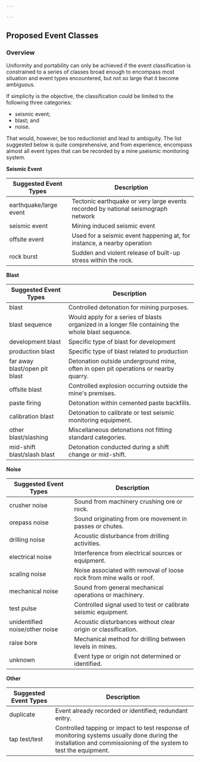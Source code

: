```yaml
---

---
```


## Proposed Event Classes
### Overview
Uniformity and portability can only be achieved if the event classification is constrained to a series of classes broad enough to encompass most situation and event types encountered, but not so large that it become ambiguous. 

If simplicity is the objective, the classification could be limited to the following three categories: 
- seismic event;
- blast; and 
- noise. 

That would, however, be too reductionist and lead to ambiguity. The list suggested below is quite comprehensive, and from experience, encompass almost all event types that can be recorded by a mine μseismic monitoring system. 

**Seismic Event**

| Suggested Event Types                 | Description                                             |
|--------------------------------------|----------------------------------------------------------|
| earthquake/large event               | Tectonic earthquake or very large events recorded by national seismograph network|
| seismic event                        | Mining induced seismic event  |
| offsite event                        | Used for a seismic event happening at, for instance, a nearby operation|
| rock burst                          | Sudden and violent release of built-up stress within the rock.| |fall of ground/rockfall              | Dislodgement and downward movement of rock or ground. |  

**Blast**

| Suggested Event Types                 | Description                                                           |
|--------------------------------------|-----------------------------------------------------------------------|
| blast                                | Controlled detonation for mining purposes.                             |
| blast sequence                       | Would apply for a series of blasts organized in a longer file containing the whole blast sequence.        |
| development blast                    | Specific type of blast for development               |
| production blast                     | Specific type of blast related to production                            |
| far away blast/open pit blast        | Detonation outside underground mine, often in open pit operations or nearby quarry.     |
| offsite blast                        | Controlled explosion occurring outside the mine's premises.            |
| paste firing                         | Detonation within cemented paste backfills.                            |
| calibration blast                    | Detonation to calibrate or test seismic monitoring equipment.          |
| other blast/slashing                 | Miscellaneous detonations not fitting standard categories.             |
| mid-shift blast/slash blast          | Detonation conducted during a shift change or mid-shift.               |

**Noise**

| Suggested Event Types                 | Description                                                           |
|--------------------------------------|-----------------------------------------------------------------------|
| crusher noise                        | Sound from machinery crushing ore or rock.                             |
| orepass noise                        | Sound originating from ore movement in passes or chutes.               |
| drilling noise                       | Acoustic disturbance from drilling activities.                         |
| electrical noise                     | Interference from electrical sources or equipment.                     |
| scaling noise                        | Noise associated with removal of loose rock from mine walls or roof.   |
| mechanical noise                     | Sound from general mechanical operations or machinery.                 |
| test pulse                           | Controlled signal used to test or calibrate seismic equipment.         |
| unidentified noise/other noise       | Acoustic disturbances without clear origin or classification.          |
| raise bore                          | Mechanical method for drilling between levels in mines.                |             |
| unknown                              | Event type or origin not determined or identified.                     |

**Other**

| Suggested Event Types                 | Description                                                           |
|--------------------------------------|-----------------------------------------------------------------------|
| duplicate                            | Event already recorded or identified; redundant entry.    
| tap test/test                        | Controlled tapping or impact to test response of monitoring systems usually done during the installation and commissioning of the system to test the equipment.   |

<!--stackedit_data:
eyJoaXN0b3J5IjpbLTEwODA3MzU4NDUsLTIwNTUxOTA1MzgsLT
E5NzQ1Mzk2NTRdfQ==
-->